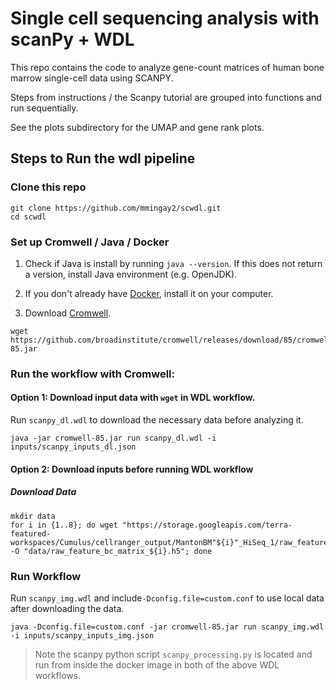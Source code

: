 


# Single cell sequencing analysis with scanPy + WDL

This repo contains the code to analyze gene-count matrices of human bone marrow single-cell data using SCANPY.

Steps from instructions / the Scanpy tutorial are grouped into functions and run sequentially.

See the plots subdirectory for the UMAP and gene rank plots.

## Steps to Run the wdl pipeline

### Clone this repo

```
git clone https://github.com/mmingay2/scwdl.git
cd scwdl
```

### Set up Cromwell / Java / Docker

1. Check if Java is install by running `java --version`. If this does not return a version, install Java environment (e.g. OpenJDK).

2. If you don't already have [Docker](https://docs.docker.com/get-docker/), install it on your computer.

3. Download [Cromwell](https://github.com/broadinstitute/cromwell).

```
wget https://github.com/broadinstitute/cromwell/releases/download/85/cromwell-85.jar
```

### Run the workflow with Cromwell:

#### Option 1: Download input data with `wget` in WDL workflow.

Run `scanpy_dl.wdl` to download the necessary data before analyzing it.

```
java -jar cromwell-85.jar run scanpy_dl.wdl -i inputs/scanpy_inputs_dl.json
```

#### Option 2: Download inputs before running WDL workflow

##### Download Data

```
mkdir data
for i in {1..8}; do wget "https://storage.googleapis.com/terra-featured-workspaces/Cumulus/cellranger_output/MantonBM"${i}"_HiSeq_1/raw_feature_bc_matrix.h5" -O "data/raw_feature_bc_matrix_${i}.h5"; done
```

### Run Workflow

Run `scanpy_img.wdl` and include`-Dconfig.file=custom.conf` to use local data after downloading the data.

```
java -Dconfig.file=custom.conf -jar cromwell-85.jar run scanpy_img.wdl -i inputs/scanpy_inputs_img.json
```

> Note the scanpy python script `scanpy_processing.py` is located and run from inside the docker image in both of the above WDL workflows.

